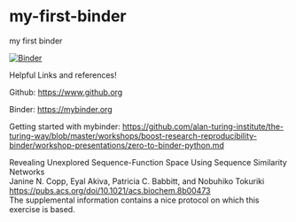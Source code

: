 # my-first-binder
my first binder

[![Binder](https://mybinder.org/badge_logo.svg)](https://mybinder.org/v2/gh/CassTerrell/my-first-binder/HEAD?urlpath=lab)

Helpful Links and references!

Github: https://www.github.org

Binder: https://mybinder.org

Getting started with mybinder: https://github.com/alan-turing-institute/the-turing-way/blob/master/workshops/boost-research-reproducibility-binder/workshop-presentations/zero-to-binder-python.md

Revealing Unexplored Sequence-Function Space Using Sequence Similarity Networks<br>
Janine N. Copp, Eyal Akiva, Patricia C. Babbitt, and Nobuhiko Tokuriki<br>
https://pubs.acs.org/doi/10.1021/acs.biochem.8b00473<br>
The supplemental information contains a nice protocol on which this exercise is based.
